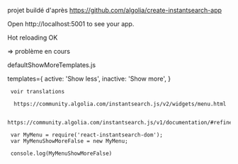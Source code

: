 projet buildé d'après https://github.com/algolia/create-instantsearch-app

Open http://localhost:5001 to see your app.

Hot reloading OK


=> problème en cours

defaultShowMoreTemplates.js

templates={
active: '<a class="ais-show-more ais-show-more__active">Show less</a>',
inactive: '<a class="ais-show-more ais-show-more__inactive">Show more</a>',
	 }
	 
	 voir translations
	  
	  https://community.algolia.com/instantsearch.js/v2/widgets/menu.html
	  
	  https://community.algolia.com/instantsearch.js/v1/documentation/#refinementlist
	 
	 var MyMenu = require('react-instantsearch-dom');
     var MyMenuShowMoreFalse = new MyMenu;
     
     console.log(MyMenuShowMoreFalse)
